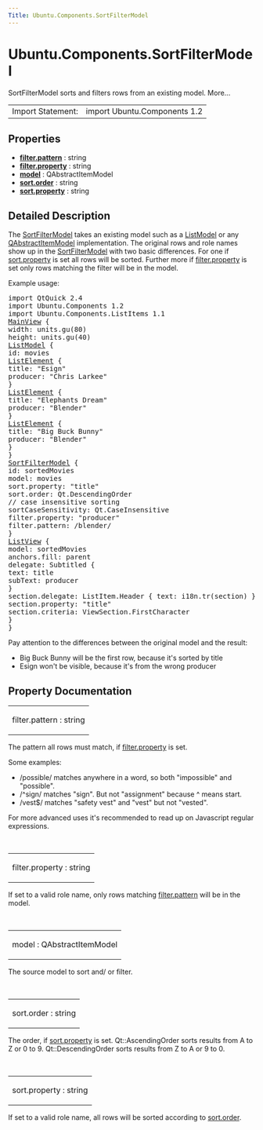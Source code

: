 ```yaml
---
Title: Ubuntu.Components.SortFilterModel
---
```


# Ubuntu.Components.SortFilterModel

<span class="subtitle"></span>
<!-- $$$SortFilterModel-brief -->
<p>SortFilterModel sorts and filters rows from an existing model. More...</p>
<!-- @@@SortFilterModel -->
<table class="alignedsummary">
<tr><td class="memItemLeft rightAlign topAlign"> Import Statement:</td><td class="memItemRight bottomAlign"> import Ubuntu.Components 1.2</td></tr></table><ul>
</ul>
<h2 id="properties">Properties</h2>
<ul>
<li class="fn"><b><b><a href="#filter.pattern-prop">filter.pattern</a></b></b> : string</li>
<li class="fn"><b><b><a href="#filter.property-prop">filter.property</a></b></b> : string</li>
<li class="fn"><b><b><a href="#model-prop">model</a></b></b> : QAbstractItemModel</li>
<li class="fn"><b><b><a href="#sort.order-prop">sort.order</a></b></b> : string</li>
<li class="fn"><b><b><a href="#sort.property-prop">sort.property</a></b></b> : string</li>
</ul>
<!-- $$$SortFilterModel-description -->
<h2 id="details">Detailed Description</h2>
</p>
<p>The <a href="index.html">SortFilterModel</a> takes an existing model such as a <a href="../sdk-14.10/QtQuick.qtquick-modelviewsdata-modelview.md#listmodel">ListModel</a> or any <a href="../sdk-14.10/QtQuick.qtquick-modelviewsdata-cppmodels.md#qabstractitemmodel">QAbstractItemModel</a> implementation. The original rows and role names show up in the <a href="index.html">SortFilterModel</a> with two basic differences. For one if <a href="#sort.property-prop">sort.property</a> is set all rows will be sorted. Further more if <a href="#filter.property-prop">filter.property</a> is set only rows matching the filter will be in the model.</p>
<p>Example usage:</p>
<pre class="qml">import QtQuick 2.4
import Ubuntu.Components 1.2
import Ubuntu.Components.ListItems 1.1
<span class="type"><a href="Ubuntu.Components.MainView.md">MainView</a></span> {
<span class="name">width</span>: <span class="name">units</span>.<span class="name">gu</span>(<span class="number">80</span>)
<span class="name">height</span>: <span class="name">units</span>.<span class="name">gu</span>(<span class="number">40</span>)
<span class="type"><a href="../sdk-14.10/QtQml.ListModel.md">ListModel</a></span> {
<span class="name">id</span>: <span class="name">movies</span>
<span class="type"><a href="../sdk-14.10/QtQml.ListElement.md">ListElement</a></span> {
<span class="name">title</span>: <span class="string">&quot;Esign&quot;</span>
<span class="name">producer</span>: <span class="string">&quot;Chris Larkee&quot;</span>
}
<span class="type"><a href="../sdk-14.10/QtQml.ListElement.md">ListElement</a></span> {
<span class="name">title</span>: <span class="string">&quot;Elephants Dream&quot;</span>
<span class="name">producer</span>: <span class="string">&quot;Blender&quot;</span>
}
<span class="type"><a href="../sdk-14.10/QtQml.ListElement.md">ListElement</a></span> {
<span class="name">title</span>: <span class="string">&quot;Big Buck Bunny&quot;</span>
<span class="name">producer</span>: <span class="string">&quot;Blender&quot;</span>
}
}
<span class="type"><a href="index.html">SortFilterModel</a></span> {
<span class="name">id</span>: <span class="name">sortedMovies</span>
<span class="name">model</span>: <span class="name">movies</span>
<span class="name">sort</span>.property: <span class="string">&quot;title&quot;</span>
<span class="name">sort</span>.order: <span class="name">Qt</span>.<span class="name">DescendingOrder</span>
<span class="comment">// case insensitive sorting</span>
<span class="name">sortCaseSensitivity</span>: <span class="name">Qt</span>.<span class="name">CaseInsensitive</span>
<span class="name">filter</span>.property: <span class="string">&quot;producer&quot;</span>
<span class="name">filter</span>.pattern: /blender/
}
<span class="type"><a href="../sdk-14.10/QtQuick.ListView.md">ListView</a></span> {
<span class="name">model</span>: <span class="name">sortedMovies</span>
<span class="name">anchors</span>.fill: <span class="name">parent</span>
<span class="name">delegate</span>: <span class="name">Subtitled</span> {
<span class="name">text</span>: <span class="name">title</span>
<span class="name">subText</span>: <span class="name">producer</span>
}
<span class="name">section</span>.delegate: <span class="name">ListItem</span>.Header { <span class="name">text</span>: <span class="name">i18n</span>.<span class="name">tr</span>(<span class="name">section</span>) }
<span class="name">section</span>.property: <span class="string">&quot;title&quot;</span>
<span class="name">section</span>.criteria: <span class="name">ViewSection</span>.<span class="name">FirstCharacter</span>
}
}</pre>
<p>Pay attention to the differences between the original model and the result:</p>
<ul>
<li>Big Buck Bunny will be the first row, because it's sorted by title</li>
<li>Esign won't be visible, because it's from the wrong producer</li>
</ul>
<!-- @@@SortFilterModel -->
<h2>Property Documentation</h2>
<!-- $$$filter.pattern -->
<table class="qmlname"><tr valign="top" id="filter.pattern-prop"><td class="tblQmlPropNode"><p><span class="name">filter.pattern</span> : <span class="type">string</span></p></td></tr></table><p>The pattern all rows must match, if <a href="#filter.property-prop">filter.property</a> is set.</p>
<p>Some examples:</p>
<ul>
<li>/possible/ matches anywhere in a word, so both &quot;impossible&quot; and &quot;possible&quot;.</li>
<li>/^sign/ matches &quot;sign&quot;. But not &quot;assignment&quot; because ^ means start.</li>
<li>/vest$/ matches &quot;safety vest&quot; and &quot;vest&quot; but not &quot;vested&quot;.</li>
</ul>
<p>For more advanced uses it's recommended to read up on Javascript regular expressions.</p>
<!-- @@@filter.pattern -->
<br/>
<!-- $$$filter.property -->
<table class="qmlname"><tr valign="top" id="filter.property-prop"><td class="tblQmlPropNode"><p><span class="name">filter.property</span> : <span class="type">string</span></p></td></tr></table><p>If set to a valid role name, only rows matching <a href="#filter.pattern-prop">filter.pattern</a> will be in the model.</p>
<!-- @@@filter.property -->
<br/>
<!-- $$$model -->
<table class="qmlname"><tr valign="top" id="model-prop"><td class="tblQmlPropNode"><p><span class="name">model</span> : <span class="type">QAbstractItemModel</span></p></td></tr></table><p>The source model to sort and/ or filter.</p>
<!-- @@@model -->
<br/>
<!-- $$$sort.order -->
<table class="qmlname"><tr valign="top" id="sort.order-prop"><td class="tblQmlPropNode"><p><span class="name">sort.order</span> : <span class="type">string</span></p></td></tr></table><p>The order, if <a href="#sort.property-prop">sort.property</a> is set. Qt::AscendingOrder sorts results from A to Z or 0 to 9. Qt::DescendingOrder sorts results from Z to A or 9 to 0.</p>
<!-- @@@sort.order -->
<br/>
<!-- $$$sort.property -->
<table class="qmlname"><tr valign="top" id="sort.property-prop"><td class="tblQmlPropNode"><p><span class="name">sort.property</span> : <span class="type">string</span></p></td></tr></table><p>If set to a valid role name, all rows will be sorted according to <a href="#sort.order-prop">sort.order</a>.</p>
<!-- @@@sort.property -->
<br/>
